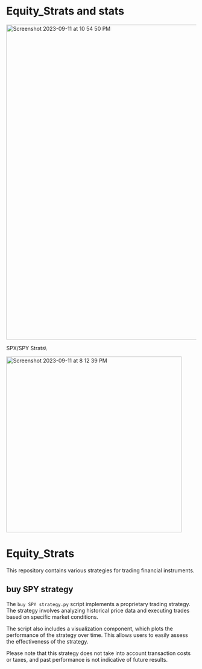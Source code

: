# Equity_Strats and stats
<img width="833" alt="Screenshot 2023-09-11 at 10 54 50 PM" src="https://github.com/jimmmmmmmmmmmy/Equity_Strats/assets/143036559/cb6c64df-32b5-4b74-bb75-6cac435be97d">

SPX/SPY Strats\

<img width="465" alt="Screenshot 2023-09-11 at 8 12 39 PM" src="https://github.com/jimmmmmmmmmmmy/Equity_Strats/assets/143036559/0f85389c-9e05-45ef-9303-a857c895be5b">

# Equity_Strats

This repository contains various strategies for trading financial instruments.

## buy SPY strategy

The `buy SPY strategy.py` script implements a proprietary trading strategy. The strategy involves analyzing historical price data and executing trades based on specific market conditions.

The script also includes a visualization component, which plots the performance of the strategy over time. This allows users to easily assess the effectiveness of the strategy.

Please note that this strategy does not take into account transaction costs or taxes, and past performance is not indicative of future results.
